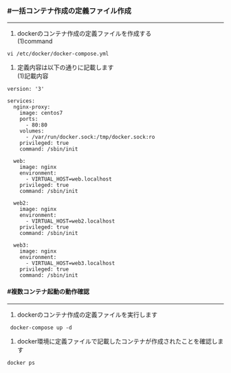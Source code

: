 ### #一括コンテナ作成の定義ファイル作成
***
1. dockerのコンテナ作成の定義ファイルを作成する  
(1)command
```
vi /etc/docker/docker-compose.yml
```

1. 定義内容は以下の通りに記載します  
(1)記載内容
```
version: '3'

services:  
  nginx-proxy:
    image: centos7  
    ports:
      - 80:80  
    volumes:
      - /var/run/docker.sock:/tmp/docker.sock:ro
    privileged: true
    command: /sbin/init

  web:  
    image: nginx
    environment:
      - VIRTUAL_HOST=web.localhost
    privileged: true
    command: /sbin/init

  web2:  
    image: nginx
    environment:
      - VIRTUAL_HOST=web2.localhost
    privileged: true
    command: /sbin/init

  web3:
    image: nginx
    environment:
      - VIRTUAL_HOST=web3.localhost
    privileged: true
    command: /sbin/init
```

#### #複数コンテナ起動の動作確認
***
1. dockerのコンテナ作成の定義ファイルを実行します
```
 docker-compose up -d
```

1. docker環境に定義ファイルで記載したコンテナが作成されたことを確認します
```
docker ps
```
